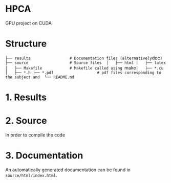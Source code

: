 # HPCA
GPU project on CUDA

# Structure
`
├── results                 # Documentation files (alternatively `doc`)
├── source                  # Source files 
│   ├── html
│   ├── latex
│   ├── Makefile			# Makefile called using `make`
│   ├── *.cu
│   ├── *.h
├── *.pdf					# pdf files corresponding to the subject and 
└── README.md
`

# 1. Results

# 2. Source

In order to compile the code 

# 3. Documentation

An automatically generated documentation can be found in `source/html/index.html`. 

